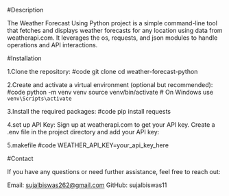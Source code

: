  #Description

The Weather Forecast Using Python project is a simple command-line tool that fetches and displays weather forecasts for
any location using data from weatherapi.com. It leverages the os, requests, and json modules to handle operations and 
API interactions.

#Installation

1.Clone the repository:
#code
git clone
cd weather-forecast-python

2.Create and activate a virtual environment (optional but recommended):
#code
python -m venv venv
source venv/bin/activate  # On Windows use `venv\Scripts\activate`

3.Install the required packages:
#code
pip install requests

4.set up API Key:
Sign up at weatherapi.com to get your API key.
Create a .env file in the project directory and add your API key:

5.makefile
#code
WEATHER_API_KEY=your_api_key_here

#Contact

If you have any questions or need further assistance, feel free to reach out:

Email: sujalbiswas262@gmail.com
GitHub: sujalbiswas11
